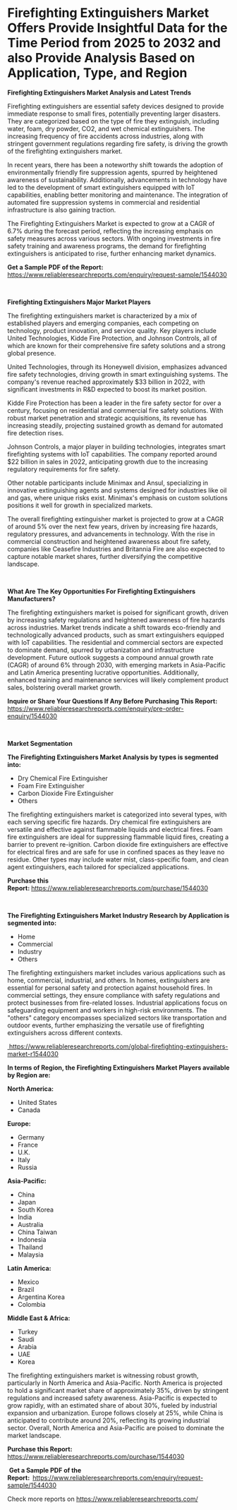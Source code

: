 <p><h1>Firefighting Extinguishers Market Offers Provide Insightful Data for the Time Period from 2025 to 2032 and also Provide Analysis Based on Application, Type, and Region</h1></p><p><strong>Firefighting Extinguishers Market Analysis and Latest Trends</strong></p>
<p><p>Firefighting extinguishers are essential safety devices designed to provide immediate response to small fires, potentially preventing larger disasters. They are categorized based on the type of fire they extinguish, including water, foam, dry powder, CO2, and wet chemical extinguishers. The increasing frequency of fire accidents across industries, along with stringent government regulations regarding fire safety, is driving the growth of the firefighting extinguishers market.</p><p>In recent years, there has been a noteworthy shift towards the adoption of environmentally friendly fire suppression agents, spurred by heightened awareness of sustainability. Additionally, advancements in technology have led to the development of smart extinguishers equipped with IoT capabilities, enabling better monitoring and maintenance. The integration of automated fire suppression systems in commercial and residential infrastructure is also gaining traction.</p><p>The Firefighting Extinguishers Market is expected to grow at a CAGR of 6.7% during the forecast period, reflecting the increasing emphasis on safety measures across various sectors. With ongoing investments in fire safety training and awareness programs, the demand for firefighting extinguishers is anticipated to rise, further enhancing market dynamics.</p></p>
<p><strong>Get a Sample PDF of the Report:&nbsp;</strong> <a href="https://www.reliableresearchreports.com/enquiry/request-sample/1544030?utm_campaign=16&utm_medium=2&utm_source=Github&utm_content=ia&utm_term=27022025&utm_id=firefighting-extinguishers">https://www.reliableresearchreports.com/enquiry/request-sample/1544030</a></p>
<p>&nbsp;</p>
<p><strong>Firefighting Extinguishers Major Market Players</strong></p>
<p><p>The firefighting extinguishers market is characterized by a mix of established players and emerging companies, each competing on technology, product innovation, and service quality. Key players include United Technologies, Kidde Fire Protection, and Johnson Controls, all of which are known for their comprehensive fire safety solutions and a strong global presence. </p><p>United Technologies, through its Honeywell division, emphasizes advanced fire safety technologies, driving growth in smart extinguishing systems. The company's revenue reached approximately $33 billion in 2022, with significant investments in R&D expected to boost its market position.</p><p>Kidde Fire Protection has been a leader in the fire safety sector for over a century, focusing on residential and commercial fire safety solutions. With robust market penetration and strategic acquisitions, its revenue has increasing steadily, projecting sustained growth as demand for automated fire detection rises.</p><p>Johnson Controls, a major player in building technologies, integrates smart firefighting systems with IoT capabilities. The company reported around $22 billion in sales in 2022, anticipating growth due to the increasing regulatory requirements for fire safety.</p><p>Other notable participants include Minimax and Ansul, specializing in innovative extinguishing agents and systems designed for industries like oil and gas, where unique risks exist. Minimax's emphasis on custom solutions positions it well for growth in specialized markets.</p><p>The overall firefighting extinguisher market is projected to grow at a CAGR of around 5% over the next few years, driven by increasing fire hazards, regulatory pressures, and advancements in technology. With the rise in commercial construction and heightened awareness about fire safety, companies like Ceasefire Industries and Britannia Fire are also expected to capture notable market shares, further diversifying the competitive landscape.</p></p>
<p>&nbsp;</p>
<p><strong>What Are The Key Opportunities For Firefighting Extinguishers Manufacturers?</strong></p>
<p><p>The firefighting extinguishers market is poised for significant growth, driven by increasing safety regulations and heightened awareness of fire hazards across industries. Market trends indicate a shift towards eco-friendly and technologically advanced products, such as smart extinguishers equipped with IoT capabilities. The residential and commercial sectors are expected to dominate demand, spurred by urbanization and infrastructure development. Future outlook suggests a compound annual growth rate (CAGR) of around 6% through 2030, with emerging markets in Asia-Pacific and Latin America presenting lucrative opportunities. Additionally, enhanced training and maintenance services will likely complement product sales, bolstering overall market growth.</p></p>
<p><strong>Inquire or Share Your Questions If Any Before Purchasing This Report:</strong> <a href="https://www.reliableresearchreports.com/enquiry/pre-order-enquiry/1544030?utm_campaign=16&utm_medium=2&utm_source=Github&utm_content=ia&utm_term=27022025&utm_id=firefighting-extinguishers">https://www.reliableresearchreports.com/enquiry/pre-order-enquiry/1544030</a></p>
<p>&nbsp;</p>
<p><strong>Market Segmentation</strong></p>
<p><strong>The Firefighting Extinguishers Market Analysis by types is segmented into:</strong></p>
<p><ul><li>Dry Chemical Fire Extinguisher</li><li>Foam Fire Extinguisher</li><li>Carbon Dioxide Fire Extinguisher</li><li>Others</li></ul></p>
<p><p>The firefighting extinguishers market is categorized into several types, with each serving specific fire hazards. Dry chemical fire extinguishers are versatile and effective against flammable liquids and electrical fires. Foam fire extinguishers are ideal for suppressing flammable liquid fires, creating a barrier to prevent re-ignition. Carbon dioxide fire extinguishers are effective for electrical fires and are safe for use in confined spaces as they leave no residue. Other types may include water mist, class-specific foam, and clean agent extinguishers, each tailored for specialized applications.</p></p>
<p><strong>Purchase this Report:&nbsp;</strong><a href="https://www.reliableresearchreports.com/purchase/1544030?utm_campaign=16&utm_medium=2&utm_source=Github&utm_content=ia&utm_term=27022025&utm_id=firefighting-extinguishers">https://www.reliableresearchreports.com/purchase/1544030</a></p>
<p>&nbsp;</p>
<p><strong>The Firefighting Extinguishers Market Industry Research by Application is segmented into:</strong></p>
<p><ul><li>Home</li><li>Commercial</li><li>Industry</li><li>Others</li></ul></p>
<p><p>The firefighting extinguishers market includes various applications such as home, commercial, industrial, and others. In homes, extinguishers are essential for personal safety and protection against household fires. In commercial settings, they ensure compliance with safety regulations and protect businesses from fire-related losses. Industrial applications focus on safeguarding equipment and workers in high-risk environments. The "others" category encompasses specialized sectors like transportation and outdoor events, further emphasizing the versatile use of firefighting extinguishers across different contexts.</p></p>
<p><a href="https://www.reliableresearchreports.com/global-firefighting-extinguishers-market-r1544030?utm_campaign=16&utm_medium=2&utm_source=Github&utm_content=ia&utm_term=27022025&utm_id=firefighting-extinguishers">&nbsp;https://www.reliableresearchreports.com/global-firefighting-extinguishers-market-r1544030</a></p>
<p><strong>In terms of Region, the Firefighting Extinguishers Market Players available by Region are:</strong></p>
<p>
    <p> <strong> North America: </strong>
        <ul>
            <li>United States</li>
            <li>Canada</li>
        </ul>
        </p> 
    <p> <strong> Europe: </strong>
        <ul>
            <li>Germany</li>
            <li>France</li>
            <li>U.K.</li>
            <li>Italy</li>
            <li>Russia</li>
        </ul>
        </p> 
    <p> <strong> Asia-Pacific: </strong>
        <ul>
            <li>China</li>
            <li>Japan</li>
            <li>South Korea</li>
            <li>India</li>
            <li>Australia</li>
            <li>China Taiwan</li>
            <li>Indonesia</li>
            <li>Thailand</li>
            <li>Malaysia</li>
        </ul>
        </p> 
    <p> <strong> Latin America: </strong>
        <ul>
            <li>Mexico</li>
            <li>Brazil</li>
            <li>Argentina Korea</li>
            <li>Colombia</li>
        </ul>
        </p> 
    <p> <strong> Middle East & Africa: </strong>
        <ul>
            <li>Turkey</li>
            <li>Saudi</li>
            <li>Arabia</li>
            <li>UAE</li>
            <li>Korea</li>
        </ul>
    </p>
    </p>
<p><p>The firefighting extinguishers market is witnessing robust growth, particularly in North America and Asia-Pacific. North America is projected to hold a significant market share of approximately 35%, driven by stringent regulations and increased safety awareness. Asia-Pacific is expected to grow rapidly, with an estimated share of about 30%, fueled by industrial expansion and urbanization. Europe follows closely at 25%, while China is anticipated to contribute around 20%, reflecting its growing industrial sector. Overall, North America and Asia-Pacific are poised to dominate the market landscape.</p></p>
<p><strong>Purchase this Report: </strong><a href="https://www.reliableresearchreports.com/purchase/1544030?utm_campaign=16&utm_medium=2&utm_source=Github&utm_content=ia&utm_term=27022025&utm_id=firefighting-extinguishers">https://www.reliableresearchreports.com/purchase/1544030</a></p>
<p>&nbsp;<strong>Get a Sample PDF of the Report:&nbsp;&nbsp;</strong><a href="https://www.reliableresearchreports.com/enquiry/request-sample/1544030?utm_campaign=16&utm_medium=2&utm_source=Github&utm_content=ia&utm_term=27022025&utm_id=firefighting-extinguishers">https://www.reliableresearchreports.com/enquiry/request-sample/1544030</a></p>
<p><strong></strong></p>
<p>Check more reports on <a href="https://www.reliableresearchreports.com/?utm_campaign=16&utm_medium=2&utm_source=Github&utm_content=ia&utm_term=27022025&utm_id=firefighting-extinguishers">https://www.reliableresearchreports.com/</a></p>